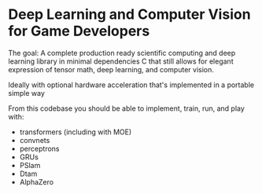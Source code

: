 # Deep Learning and Computer Vision for Game Developers

The goal: A complete production ready scientific computing and deep learning library in minimal dependencies C that still allows for elegant expression of tensor math, deep learning, and computer vision.

Ideally with optional hardware acceleration that's implemented in a portable simple way

From this codebase you should be able to implement, train, run, and play with:
- transformers (including with MOE)
- convnets
- perceptrons
- GRUs
- PSlam
- Dtam
- AlphaZero
